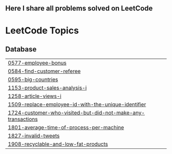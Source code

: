 
## Here I share all problems solved on LeetCode

<!---LeetCode Topics Start-->
# LeetCode Topics
## Database
|  |
| ------- |
| [0577-employee-bonus](https://github.com/sumit-kakde/LeetCode/tree/master/0577-employee-bonus) |
| [0584-find-customer-referee](https://github.com/sumit-kakde/LeetCode/tree/master/0584-find-customer-referee) |
| [0595-big-countries](https://github.com/sumit-kakde/LeetCode/tree/master/0595-big-countries) |
| [1153-product-sales-analysis-i](https://github.com/sumit-kakde/LeetCode/tree/master/1153-product-sales-analysis-i) |
| [1258-article-views-i](https://github.com/sumit-kakde/LeetCode/tree/master/1258-article-views-i) |
| [1509-replace-employee-id-with-the-unique-identifier](https://github.com/sumit-kakde/LeetCode/tree/master/1509-replace-employee-id-with-the-unique-identifier) |
| [1724-customer-who-visited-but-did-not-make-any-transactions](https://github.com/sumit-kakde/LeetCode/tree/master/1724-customer-who-visited-but-did-not-make-any-transactions) |
| [1801-average-time-of-process-per-machine](https://github.com/sumit-kakde/LeetCode/tree/master/1801-average-time-of-process-per-machine) |
| [1827-invalid-tweets](https://github.com/sumit-kakde/LeetCode/tree/master/1827-invalid-tweets) |
| [1908-recyclable-and-low-fat-products](https://github.com/sumit-kakde/LeetCode/tree/master/1908-recyclable-and-low-fat-products) |
<!---LeetCode Topics End-->